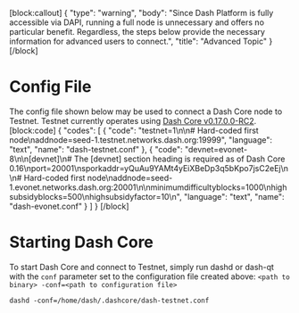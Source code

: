 [block:callout]
{
  "type": "warning",
  "body": "Since Dash Platform is fully accessible via DAPI, running a full node is unnecessary and offers no particular benefit. Regardless, the steps below provide the necessary information for advanced users to connect.",
  "title": "Advanced Topic"
}
[/block]
# Config File

 The config file shown below may be used to connect a Dash Core node to Testnet. Testnet currently operates using [Dash Core v0.17.0.0-RC2](https://github.com/dashpay/dash/tree/v0.17.0.0-rc2).
[block:code]
{
  "codes": [
    {
      "code": "testnet=1\n\n# Hard-coded first node\naddnode=seed-1.testnet.networks.dash.org:19999",
      "language": "text",
      "name": "dash-testnet.conf"
    },
    {
      "code": "devnet=evonet-8\n\n[devnet]\n# The [devnet] section heading is required as of Dash Core 0.16\nport=20001\nsporkaddr=yQuAu9YAMt4yEiXBeDp3q5bKpo7jsC2eEj\n\n# Hard-coded first node\naddnode=seed-1.evonet.networks.dash.org:20001\n\nminimumdifficultyblocks=1000\nhighsubsidyblocks=500\nhighsubsidyfactor=10\n",
      "language": "text",
      "name": "dash-evonet.conf"
    }
  ]
}
[/block]
# Starting Dash Core

To start Dash Core and connect to Testnet, simply run dashd or dash-qt with the `conf` parameter set to the configuration file created above: `<path to binary> -conf=<path to configuration file>`

```shell Start dashd on Evonet
dashd -conf=/home/dash/.dashcore/dash-testnet.conf
```